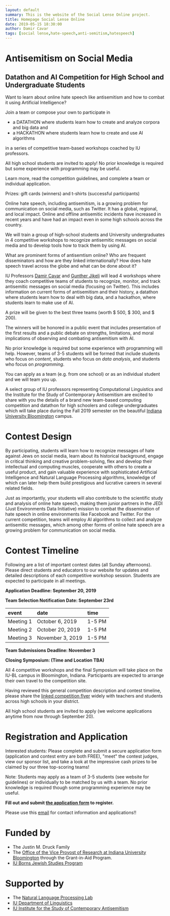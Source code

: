 ```yaml
---
layout: default
summary: This is the website of the Social Lense Online project.
title: Homepage Social Lense Online
date: 2019-05-15 18:30:00
author: Damir Cavar
tags: [social lense,hate-speech,anti-semitism,hatespeech]
---
```


# Antisemitism on Social Media

## Datathon and AI Competition for High School and Undergraduate Students

Want to learn about online hate speech like antisemitism and how to combat it using Artificial Intelligence?

Join a team or compose your own to participate in

- a DATATHON where students learn how to create and analyze corpora and big data and
- a HACKATHON where students learn how to create and use AI algorithms

in a series of competitive team-based workshops coached by IU professors.

All high school students are invited to apply! No prior knowledge is required but some experience with programming may be useful.

Learn more, read the competition guidelines, and complete a team or individual application.

Prizes: gift cards (winners) and t-shirts (successful participants)

Online hate speech, including antisemitism, is a growing problem for communication on social media, such as Twitter. It has a global, regional, and local impact. Online and offline antisemitic incidents have increased in recent years and have had an impact even in some high schools across the country.

We will train a group of high-school students and University undergraduates in 4 competitive workshops to recognize antisemitic messages on social media and to develop tools how to track them by using AI.

What are prominent forms of antisemtism online?  Who are frequent disseminators and how are they linked internationally?  How does hate speech travel across the globe and what can be done about it?

IU Professors [Damir Cavar](http://damir.cavar.me/) and [Gunther Jikeli](https://isca.indiana.edu/about/faculty/jikeli-gunther.html) will lead 4 workshops where they coach competitive teams of students to recognize, monitor, and track antisemitic messages on social media (focusing on Twitter). This includes information on current forms of antisemitism and their history, a datathon where students learn how to deal with big data, and a hackathon, where students learn to make use of AI.

A prize will be given to the best three teams (worth $ 500, $ 300, and $ 200).

The winners will be honored in a public event that includes presentation of the first results and a public debate on strengths, limitations, and moral implications of observing and combating antisemitism with AI.



No prior knowledge is required but some experience with programming will help. However, teams of 3-5 students will be formed that include students who focus on *content*, students who focus on *data analysis*, and students who focus on *programming*.

You can apply as a team (e.g. from one school) or as an individual student and we will team you up.


A select group of IU professors representing Computational Linguistics and the Institute for the Study of Contemporary Antisemitism are excited to share with you the details of a brand new team-based computing competition and datathon for high schoolers and college undergraduates which will take place during the Fall 2019 semester on the beautiful [Indiana University Bloomington](https://www.indiana.edu/) campus.


# Contest Design

By participating, students will learn how to recognize messages of hate against Jews on social media, learn about its historical background, engage in critical thinking and creative problem-solving, flex and develop their intellectual and computing muscles, cooperate with others to create a useful product, and gain valuable experience with sophisticated Artificial Intelligence and Natural Language Processing algorithms, knowledge of which can later help them build prestigious and lucrative careers in several related fields.

Just as importantly, your students will also contribute to the scientific study and analysis of online hate speech, making them junior partners in the JEDI (Just Environments Data Initiative) mission to combat the dissemination of hate speech in online environments like Facebook and Twitter. For the current competition, teams will employ AI algorithms to collect and analyze antisemitic messages, which among other forms of online hate speech are a growing problem for communication on social media.


# Contest Timeline

Following are a list of important contest dates (all Sunday afternoons). Please direct students and educators to our website for updates and detailed descriptions of each competitive workshop session. Students are expected to participate in all meetings.

**Application Deadline: September 20, 2019**

**Team Selection Notification Date: September 23rd**


| **event**    | **date**           | **time** |
|:-------------|:-------------------|:---------|
| Meeting 1    | October 6, 2019    | 1-5 PM   |
| Meeting 2    | October 20, 2019   | 1-5 PM   |
| Meeting 3    | November 3, 2019   | 1-5 PM   |


**Team Submissions Deadline: November 3**

**Closing Symposium: (Time and Location TBA)**


All 4 competitive workshops and the final Symposium will take place on the IU-BL campus in Bloomington, Indiana. Participants are expected to arrange their own travel to the competition site.

Having reviewed this general competition description and contest timeline, please share the [linked competition flyer](Flyer.pdf) widely with teachers and students across high schools in your district.

All high school students are invited to apply (we welcome applications anytime from now through September 20).


# Registration and Application

Interested students: Please complete and submit a secure application form (application and contest entry are both FREE), "meet" the contest judges, view our sponsor list, and take a look at the impressive cash prizes to be claimed by our three top-scoring teams!

Note: Students may apply as a team of 3-5 students (see website for guidelines) or individually to be matched by us with a team. No prior knowledge is required though some programming experience may be useful.

**Fill out and submit [the application form](https://docs.google.com/forms/d/e/1FAIpQLSe1cIk7_XAy1H4eWKS0UgZPR-iy3rBgiShmTTFuKkAWQKAHYA/viewform?vc=0&c=0&w=1&usp=mail_form_link) to register.**

Please use this [email](mailto:social.lense.online@gmail.com) for contact information and applications!!


# Funded by

- The Justin M. Druck Family
- The [Office of the Vice Provost of Research at Indiana University Bloomington](https://research.iu.edu/) through the Grant-in-Aid Program.
- [IU Borns Jewish Studies Program](http://www.indiana.edu/~jsp/index.shtml)


# Supported by

- The [Natural Language Processing Lab](https://nlp-lab.org/)
- [IU Department of Linguistics](http://www.indiana.edu/~lingdept/)
- [IU Institute for the Study of Contemporary Antisemitism](https://isca.indiana.edu/)
